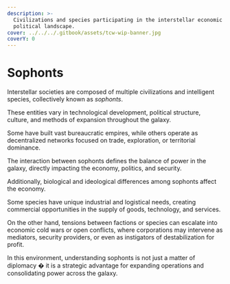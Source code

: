```yaml
---
description: >-
  Civilizations and species participating in the interstellar economic and
  political landscape.
cover: ../../../.gitbook/assets/tcw-wip-banner.jpg
coverY: 0
---
```


# Sophonts

Interstellar societies are composed of multiple civilizations and intelligent species, collectively known as _sophonts_.

These entities vary in technological development, political structure, culture, and methods of expansion throughout the galaxy.

Some have built vast bureaucratic empires, while others operate as decentralized networks focused on trade, exploration, or territorial dominance.

The interaction between sophonts defines the balance of power in the galaxy, directly impacting the economy, politics, and security.

Additionally, biological and ideological differences among sophonts affect the economy.

Some species have unique industrial and logistical needs, creating commercial opportunities in the supply of goods, technology, and services.

On the other hand, tensions between factions or species can escalate into economic cold wars or open conflicts, where corporations may intervene as mediators, security providers, or even as instigators of destabilization for profit.

In this environment, understanding sophonts is not just a matter of diplomacy � it is a strategic advantage for expanding operations and consolidating power across the galaxy.
